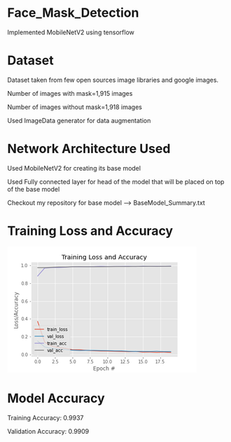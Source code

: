 # Face_Mask_Detection

Implemented MobileNetV2 using tensorflow

# Dataset
Dataset taken from few open sources image libraries and google images.

Number of images with mask=1,915 images

Number of images without mask=1,918 images

Used ImageData generator for data augmentation

# Network Architecture Used

Used MobileNetV2 for creating its base model

Used Fully connected layer for head of the model that will be placed on top of the  base model

Checkout my repository for base model --> BaseModel_Summary.txt

# Training Loss and Accuracy

![alt text](https://github.com/maurya0456/Face_Mask_Detection/blob/master/plot.png)

# Model Accuracy

Training Accuracy: 0.9937

Validation Accuracy: 0.9909

